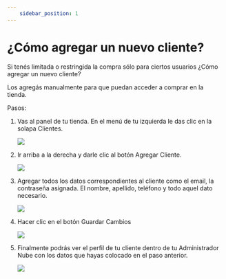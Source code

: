 ```yaml
---
    sidebar_position: 1
---
```


# ¿Cómo agregar un nuevo cliente?

Si tenés limitada o restringida la compra sólo para ciertos usuarios ¿Cómo agregar un nuevo cliente?

Los agregás manualmente para que puedan acceder a comprar en la tienda.

Pasos: 
1. Vas al panel de tu tienda. En el menú de tu izquierda le das clic en la solapa Clientes.

    ![](/Fotos/Clientes/Clientes1.jpg)

2. Ir arriba a la derecha y darle clic al botón Agregar Cliente.

    ![](/Fotos/Clientes/Clientes2.jpg)

3. Agregar todos los datos correspondientes al cliente como el email, la contraseña asignada. El nombre, apellido, teléfono y todo aquel dato necesario.

    ![](/Fotos/Clientes/Clientes3.jpg)

4. Hacer clic en el botón Guardar Cambios

    ![](/Fotos/Clientes/Clientes4.png)

5. Finalmente podrás ver el perfil de tu cliente dentro de tu Administrador Nube con los datos que hayas colocado en el paso anterior. 

    ![](/Fotos/Clientes/Clientes5.jpg)
